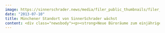 ```yaml
---
image: https://sinnerschrader.news/media/filer_public_thumbnails/filer_public/b3/07/b307f5c4-ad1c-4ded-9531-f77ecd1ce175/varfoldersdjk8pxf42x64d8fxslz8jcc8fc0000gnttmphst7wv__480x288_q85_crop_subsampling-2_upscale.jpg
date: "2013-07-10"
title: Münchener Standort von SinnerSchrader wächst
content: <div class="newsbody"><p><strong>Neue Büroräume zum einjährigen Jubiläum<br/></strong><br/>Die südlichste Dependance von SinnerSchrader blickt auf ein erfolgreiches erstes Jahr zurück. Das Büro unter Leitung von Philipp Schäfer und Sascha Echt bezieht pünktlich zum einjährigen Jubiläum ein neues Office in München Schwabing.</p><p>Der Münchener Standort von SinnerSchrader betreut insbesondere den Großkunden Allianz. Mit mittlerweile 12 festen Mitarbeitern deckt das interdisziplinäre Team dort die gesamte Bandbreite der SinnerSchrader-Leistungen ab. Mittelfristig soll das Team auf 30 Mitarbeiter wachsen.</p><p>"Nach einem Jahr kontinuierlichen Wachstums freuen wir uns gemeinsam mit dem gesamten Team in unsere neuen Büroräume einzuziehen. In der Schackstraße haben wir großartige Räumlichkeiten gefunden", so Sascha Echt und Philipp Schäfer ergänzt&#58; "Durch die zentrale Lage des Büros in unmittelbarer Nähe zum Englischen Garten und zur Universität bieten wir unseren Mitarbeitern ein attraktives Arbeitsumfeld."</p><p>Alle offenen Stellen unter <a href="http&#58;//sinnerschrader.com/karriere">http&#58;//sinnerschrader.com/karriere</a></p><p><strong>Download</strong><br/><a href="http&#58;//www.sinnerschrader.com/wp-content/uploads/2013/07/vlnr-Philipp-Schäfer-Sascha-Echt.jpg">Foto (v.l.n.r. Philipp Schäfer, Sascha Echt)</a> [JPG, 3,8 MB]</p><p><strong>Über SinnerSchrader</strong><br/>SinnerSchrader gehört zu den führenden Digitalagenturen in Europa. SinnerSchrader entwickelt interaktive Strategien, Plattformen und Applikationen, die radikale Beziehungen zwischen Konsumenten und Marken schaffen. In der SinnerSchrader-Gruppe arbeiten mehr als 400 Mitarbeiter an den Standorten Hamburg, Frankfurt am Main, München, Berlin, Prag und Hannover für Kunden wie Allianz, comdirect bank, Holy Fashion Group, REWE, simyo, ŠKODA, Tchibo und TUI. SinnerSchrader wurde 1996 gegründet und ist seit 1999 börsennotiert.</p><p><a class="news-backlink" href="/de/"><svg class="svg-ico svg-ico--arrow-left"><use xlink&#58;href="#arrow-down"></use></svg>Zurück zur Presse Übersicht</a></p></div>
---
```

